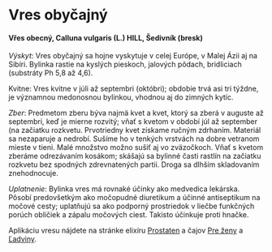 Vres obyčajný
=============

#### Vřes obecný, Calluna vulgaris (L.) HILL, Šedivník (bresk)

*Výskyt*: Vres obyčajný sa hojne vyskytuje v celej Európe, v Malej Ázii aj na
Sibíri. Bylinka rastie na kyslých pieskoch, jalových pôdach, bridliciach
(substráty Ph 5,8 až 4,6).

Kvitne: Vres kvitne v júli až septembri (októbri); obdobie trvá asi tri týždne,
je významnou medonosnou bylinkou, vhodnou aj do zimných kytíc.

*Zber*: Predmetom zberu býva najmä kvet a kvet, ktorý sa zberá v auguste až
septembri, keď je mierne rozvitý; vňať s kvetom v období júl až september (na
začiatku rozkvetu. Prvotriedny kvet získame ručným zdrhaním. Materiál sa
nezaparuje a nedrobí. Sušíme ho v tenkých vrstvách na dobre vetranom mieste v
tieni. Malé množstvo možno sušiť aj vo zväzočkoch. Vňať s kvetom zberáme
odrezávaním kosákom; skášajú sa bylinné časti rastlín na začiatku rozkvetu bez
spodných zdrevnatených partii. Droga sa dlhším skladovaním znehodnocuje.

*Uplatnenie*: Bylinka vres má rovnaké účinky ako medvedica lekárska. Pôsobí
predovšetkým ako močopudné diuretikum a účinné antiseptikum na močové cesty;
uplatňujú sa ako podporný prostriedok v liečbe funkčných porúch obličiek a
zápalu močových ciest. Takisto účinkuje proti hnačke.

Aplikáciu vresu nájdete na stránke elixíru
[Prostaten](/elixiry/prostaten) a čajov [Pre ženy](/sip/caje/pre-zeny) a
[Ľadviny](/sip/caje/ladviny).

